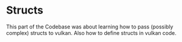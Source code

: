 # Structs

This part of the Codebase was about learning how to pass (possibly complex) structs to vulkan. Also how to define structs in vulkan code.

